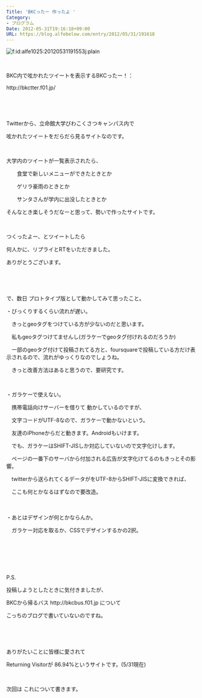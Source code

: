 ```yaml
---
Title: 'BKCったー 作ったよ '
Category:
- プログラム
Date: 2012-05-31T19:16:18+09:00
URL: https://blog.alfebelow.com/entry/2012/05/31/191618
---
```


<p><img class="hatena-fotolife" title="f:id:alfe1025:20120531191553j:plain" src="http://cdn-ak.f.st-hatena.com/images/fotolife/a/alfe1025/20120531/20120531191553.jpg" alt="f:id:alfe1025:20120531191553j:plain" /></p>
<p>&nbsp;</p>
<p>BKC内で呟かれたツイートを表示するBKCったー！：</p>
<p>http://bkctter.f01.jp/</p>
<p>&nbsp;</p>
<p>&nbsp;</p>
<p>Twitterから、立命館大学びわこくさつキャンパス内で</p>
<p>呟かれたツイートをだらだら見るサイトなのです。</p>
<p>&nbsp;</p>
<p>大学内のツイートが一覧表示されたら、</p>
<p>　　食堂で新しいメニューができたときとか</p>
<p>　　ゲリラ豪雨のときとか</p>
<p>　　サンタさんが学内に出没したときとか</p>
<p>そんなとき楽しそうだなーと思って、勢いで作ったサイトです。</p>
<p>&nbsp;</p>
<p>つくったよー、とツイートしたら</p>
<p>何人かに、リプライとRTをいただきました。</p>
<p>ありがとうございます。</p>
<p>&nbsp;</p>
<p>&nbsp;</p>
<p>で、数日 プロトタイプ版として動かしてみて思ったこと。</p>
<p>・びっくりするくらい流れが遅い。</p>
<p>　きっとgeoタグをつけている方が少ないのだと思います。</p>
<p>　私もgeoタグつけてませんし(ガラケーでgeoタグ付けれるのだろうか)</p>
<p>　一部のgeoタグ付けて投稿されてる方と、foursquareで投稿している方だけ表示されるので、流れがゆっくりなのでしょうね。</p>
<p>　きっと改善方法はあると思うので、要研究です。</p>
<p>&nbsp;</p>
<p>・ガラケーで使えない。</p>
<p>　携帯電話向けサーバーを借りて 動かしているのですが、</p>
<p>　文字コードがUTF-8なので、ガラケーで動かないという。</p>
<p>　友達のiPhoneからだと動きます。Androidもいけます。</p>
<p>　でも、ガラケーはSHIFT-JISしか対応していないので文字化けします。</p>
<p>　ページの一番下のサーバから付加される広告が文字化けてるのもきっとその影響。</p>
<p>　twitterから送られてくるデータがをUTF-8からSHIFT-JISに変換できれば、</p>
<p>　ここも何とかなるはずなので要改造。</p>
<p>　</p>
<p>・あとはデザインが何とかならんか。</p>
<p>　ガラケー対応を取るか、CSSでデザインするかの2択。</p>
<p>&nbsp;</p>
<p>&nbsp;</p>
<p>&nbsp;</p>
<p>P.S.</p>
<p>投稿しようとしたときに気付きましたが、</p>
<p>BKCから帰るバス http://bkcbus.f01.jp について</p>
<p>こっちのブログで書いていないのですね。</p>
<p>&nbsp;</p>
<p>&nbsp;</p>
<p>ありがたいことに皆様に愛されて</p>
<p>Returning Visitorが 86.94%というサイトです。(5/31現在)</p>
<p>&nbsp;</p>
<p>次回は これについて書きます。</p>
